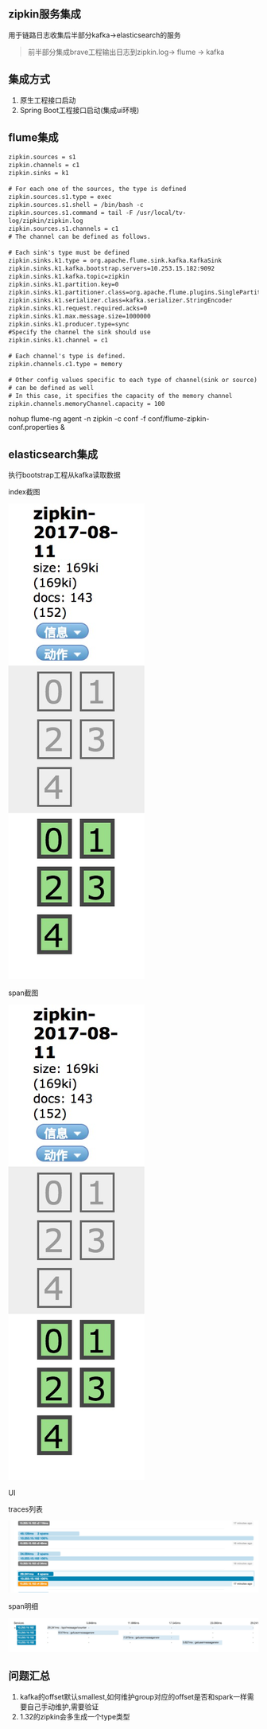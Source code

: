 ## zipkin服务集成

用于链路日志收集后半部分kafka->elasticsearch的服务

> 前半部分集成brave工程输出日志到zipkin.log-> flume -> kafka

## 集成方式

1. 原生工程接口启动
2. Spring Boot工程接口启动(集成ui环境)

## flume集成

```
zipkin.sources = s1
zipkin.channels = c1
zipkin.sinks = k1

# For each one of the sources, the type is defined
zipkin.sources.s1.type = exec
zipkin.sources.s1.shell = /bin/bash -c
zipkin.sources.s1.command = tail -F /usr/local/tv-log/zipkin/zipkin.log
zipkin.sources.s1.channels = c1
# The channel can be defined as follows.

# Each sink's type must be defined
zipkin.sinks.k1.type = org.apache.flume.sink.kafka.KafkaSink
zipkin.sinks.k1.kafka.bootstrap.servers=10.253.15.182:9092
zipkin.sinks.k1.kafka.topic=zipkin
zipkin.sinks.k1.partition.key=0
zipkin.sinks.k1.partitioner.class=org.apache.flume.plugins.SinglePartition
zipkin.sinks.k1.serializer.class=kafka.serializer.StringEncoder
zipkin.sinks.k1.request.required.acks=0
zipkin.sinks.k1.max.message.size=1000000
zipkin.sinks.k1.producer.type=sync
#Specify the channel the sink should use
zipkin.sinks.k1.channel = c1

# Each channel's type is defined.
zipkin.channels.c1.type = memory

# Other config values specific to each type of channel(sink or source)
# can be defined as well
# In this case, it specifies the capacity of the memory channel
zipkin.channels.memoryChannel.capacity = 100

```

nohup flume-ng agent -n zipkin -c conf -f conf/flume-zipkin-conf.properties &


## elasticsearch集成

执行bootstrap工程从kafka读取数据

index截图

![](./src/es-index.png) 

span截图

![](./src/es-index.png)

UI

traces列表

![](./src/es-zipkin-trace.png)

span明细

![](./src/es-span-trace.png)

 
## 问题汇总

1. kafka的offset默认smallest,如何维护group对应的offset是否和spark一样需要自己手动维护,需要验证
2. 1.32的zipkin会多生成一个type类型
